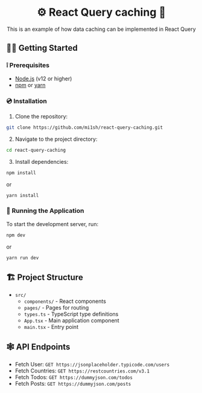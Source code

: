 <div align="center">
  <h1>⚙️ React Query caching 💮</h1>
  This is an example of how data caching can be implemented in React Query
</div>

## 🧑‍💻 Getting Started

### ❕ Prerequisites

- [Node.js](https://nodejs.org/en/download/) (v12 or higher)
- [npm](https://www.npmjs.com/get-npm) or [yarn](https://yarnpkg.com/)

### 💿 Installation

1. Clone the repository:

```sh
git clone https://github.com/mi1sh/react-query-caching.git
```

2. Navigate to the project directory:

```sh
cd react-query-caching
```

3. Install dependencies:

```sh
npm install
```

or

```sh
yarn install
```

### 🏃 Running the Application

To start the development server, run:

```sh
npm dev
```

or

```sh
yarn run dev
```

## 🏗️ Project Structure

- `src/`
	- `components/` - React components
	- `pages/` - Pages for routing
	- `types.ts` - TypeScript type definitions
	- `App.tsx` - Main application component
	- `main.tsx` - Entry point

## 🕸️ API Endpoints

- Fetch User: `GET https://jsonplaceholder.typicode.com/users`
- Fetch Countries: `GET https://restcountries.com/v3.1`
- Fetch Todos: `GET https://dummyjson.com/todos`
- Fetch Posts: `GET https://dummyjson.com/posts`

